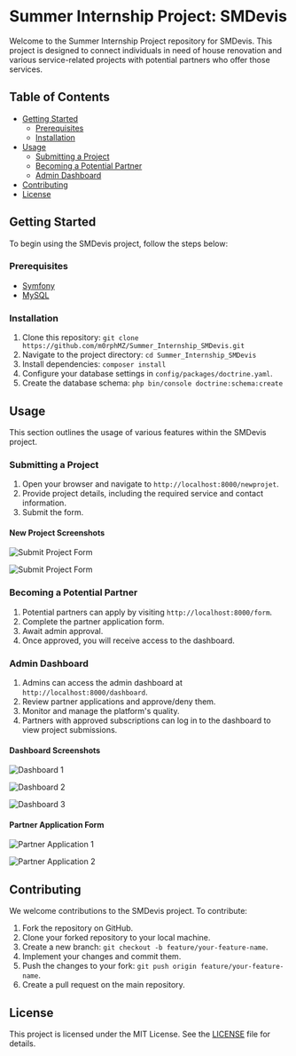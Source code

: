 # Summer Internship Project: SMDevis

Welcome to the Summer Internship Project repository for SMDevis. This project is designed to connect individuals in need of house renovation and various service-related projects with potential partners who offer those services.

## Table of Contents

- [Getting Started](#getting-started)
  - [Prerequisites](#prerequisites)
  - [Installation](#installation)
- [Usage](#usage)
  - [Submitting a Project](#submitting-a-project)
  - [Becoming a Potential Partner](#becoming-a-potential-partner)
  - [Admin Dashboard](#admin-dashboard)
- [Contributing](#contributing)
- [License](#license)

## Getting Started

To begin using the SMDevis project, follow the steps below:

### Prerequisites

- [Symfony](https://symfony.com/)
- [MySQL](https://www.mysql.com/)

### Installation

1. Clone this repository: `git clone https://github.com/m0rphMZ/Summer_Internship_SMDevis.git`
2. Navigate to the project directory: `cd Summer_Internship_SMDevis`
3. Install dependencies: `composer install`
4. Configure your database settings in `config/packages/doctrine.yaml`.
5. Create the database schema: `php bin/console doctrine:schema:create`

## Usage

This section outlines the usage of various features within the SMDevis project.

### Submitting a Project

1. Open your browser and navigate to `http://localhost:8000/newprojet`.
2. Provide project details, including the required service and contact information.
3. Submit the form.

#### New Project Screenshots

![Submit Project Form](https://user-images.githubusercontent.com/123656241/257874715-c073d3a1-8828-49e0-bc96-7c1f0ee77301.png)

![Submit Project Form](https://user-images.githubusercontent.com/123656241/257874773-45283d5a-d51c-43c9-b2fc-09e6abbf0bb7.png)

### Becoming a Potential Partner

1. Potential partners can apply by visiting `http://localhost:8000/form`.
2. Complete the partner application form.
3. Await admin approval.
4. Once approved, you will receive access to the dashboard.

### Admin Dashboard

1. Admins can access the admin dashboard at `http://localhost:8000/dashboard`.
2. Review partner applications and approve/deny them.
3. Monitor and manage the platform's quality.
4. Partners with approved subscriptions can log in to the dashboard to view project submissions.

#### Dashboard Screenshots

![Dashboard 1](https://user-images.githubusercontent.com/123656241/257874725-08aedce2-5c4e-44fb-905f-ee5bf21a7d62.png)

![Dashboard 2](https://user-images.githubusercontent.com/123656241/257874739-de74826b-fb5d-4c15-ac11-8b088e5f5774.png)

![Dashboard 3](https://user-images.githubusercontent.com/123656241/257874746-329acd8d-bd60-4109-8cbe-2c5f8b0eae51.png)

#### Partner Application Form

![Partner Application 1](https://user-images.githubusercontent.com/123656241/257874751-187389a0-b330-4f65-ade5-222d9476f71f.png)

![Partner Application 2](https://user-images.githubusercontent.com/123656241/257874758-e7c115b5-df22-4bf6-9e74-8b5efb1888fd.png)

## Contributing

We welcome contributions to the SMDevis project. To contribute:

1. Fork the repository on GitHub.
2. Clone your forked repository to your local machine.
3. Create a new branch: `git checkout -b feature/your-feature-name`.
4. Implement your changes and commit them.
5. Push the changes to your fork: `git push origin feature/your-feature-name`.
6. Create a pull request on the main repository.

## License

This project is licensed under the MIT License. See the [LICENSE](LICENSE) file for details.
